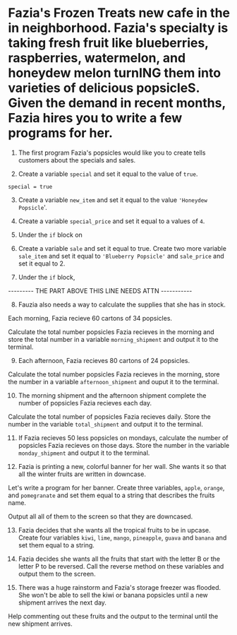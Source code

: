 
# Fazia's Frozen Treats new cafe in the in neighborhood. Fazia's specialty is taking fresh fruit like blueberries, raspberries, watermelon, and honeydew melon turnING them into varieties of delicious popsicleS. Given the demand in recent months, Fazia hires you to write a few programs for her. 


1. The first program Fazia's popsicles would like you to create tells customers about the specials and sales. 


2. Create a variable `special` and set it equal to the value of `true`.

```
special = true 
```

3. Create a variable `new_item` and set it equal to the value `'Honeydew Popsicle`'. 



4. Create a variable `special_price` and set it equal to a values of `4`. 


5. Under the `if` block on 


6. Create a variable `sale` and set it equal to true. Create two more variable `sale_item` and set it equal to `'Blueberry Popsicle'` and `sale_price` and set it equal to 2. 


7. Under the `if` block, 


--------- THE PART ABOVE THIS LINE NEEDS ATTN -----------

8. Fauzia also needs a way to calculate the supplies that she has in stock. 

Each morning, Fazia recieve 60 cartons of 34 popsicles. 

Calculate the total number popsicles Fazia recieves in the morning and store the total number in a variable `morning_shipment` and output it to the terminal. 


9. Each afternoon, Fazia recieves 80 cartons of 24 popsicles. 

Calculate the total number popsicles Fazia recieves in the morning, store the number in a variable `afternoon_shipment` and ouput it to the terminal. 


10. The morning shipment and the afternoon shipment complete the number of popsicles Fazia recieves each day. 

Calculate the total number of popsicles Fazia recieves daily. Store the number in the variable `total_shipment` and output it to the terminal. 


11. If Fazia recieves 50 less popsicles on mondays, calculate the number of popsicles Fazia recieves on those days. Store the number in the variable `monday_shipment` and output it to the terminal. 


12. Fazia is printing a new, colorful banner for her wall. She wants it so that all the winter fruits are written in downcase.

Let's write a program for her banner. Create three variables, `apple`, `orange`, and `pomegranate` and set them equal to a string that describes the fruits name. 

Output all all of them to the screen so that they are downcased. 


13. Fazia decides that she wants all the tropical fruits to be in upcase. Create four variables `kiwi`, `lime`, `mango`, `pineapple`, `guava` and `banana` and set them equal to a string. 


14. Fazia decides she wants all the fruits that start with the letter B or the letter P to be reversed. Call the reverse method on these variables and output them to the screen. 


15. There was a huge rainstorm and Fazia's storage freezer was flooded. She won't be able to sell the kiwi or banana popsicles until a new shipment arrives the next day. 

Help commenting out these fruits and the output to the terminal until the new shipment arrives. 

